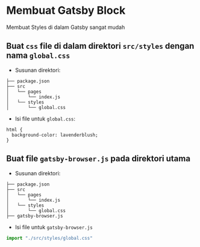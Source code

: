 # Membuat Gatsby Block

Membuat Styles di dalam Gatsby sangat mudah

## Buat `css` file di dalam direktori `src/styles` dengan nama `global.css`

- Susunan direktori:
```
├── package.json
├── src
│   └── pages
│       └── index.js
│   └── styles
│       └── global.css
```

- Isi file untuk `global.css`:
```
html {
  background-color: lavenderblush;
}
```

## Buat file `gatsby-browser.js` pada direktori utama

- Susunan direktori: 
```
├── package.json
├── src
│   └── pages
│       └── index.js
│   └── styles
│       └── global.css
├── gatsby-browser.js
```

- Isi file untuk `gatsby-browser.js`
```jsx
import "./src/styles/global.css"
```
